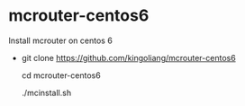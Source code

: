 # mcrouter-centos6
Install mcrouter on centos 6

  - git clone https://github.com/kingoliang/mcrouter-centos6

    cd mcrouter-centos6

    ./mcinstall.sh
